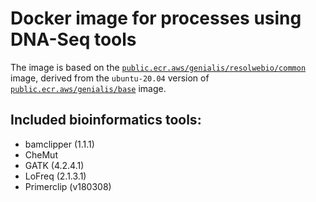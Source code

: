 # Docker image for processes using DNA-Seq tools

The image is based on the [`public.ecr.aws/genialis/resolwebio/common`](
https://gallery.ecr.aws/genialis/resolwebio/common) image, derived from the
`ubuntu-20.04` version of [`public.ecr.aws/genialis/base`](
https://gallery.ecr.aws/genialis/resolwebio/base) image.

Included bioinformatics tools:
------------------------------
* bamclipper (1.1.1)
* CheMut
* GATK (4.2.4.1)
* LoFreq (2.1.3.1)
* Primerclip (v180308)
